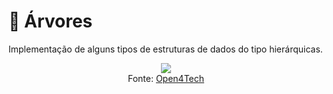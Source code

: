 # 📂  Árvores

Implementação de alguns tipos de estruturas de dados do tipo hierárquicas.

<p align="center">
    <img src="https://open4tech.com/wp-content/uploads/2018/12/tree-data-struct-768x384.png">
    <br/>
    Fonte: <a href="https://open4tech.com/trees-vs-graphs/">Open4Tech</a>
</p>